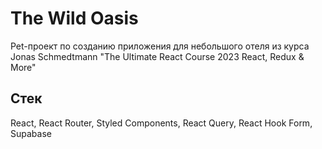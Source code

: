 # The Wild Oasis

Pet-проект по созданию приложения для небольшого отеля из курса Jonas Schmedtmann "The Ultimate React Course 2023 React, Redux & More"

## Стек
React, React Router, Styled Components, React Query, React Hook Form, Supabase
